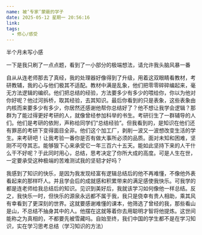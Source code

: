 ```yaml
---
name: 被‘专家’蒙蔽的学子
date: 2025-05-12 星期一 20:56:16
link: 
tags:
  - 修心/感受
---
```


半个月未写小感

一下是我只刷了一点点题，看到了一小部分的极端想法，请允许我头脑风暴一番

自从从连老师那去了真经，我的处理器好像得到了升级，用着这双眼睛看教材，考研教辅，我的心与他们极其不适配。教材中满是乱象，他们把零零碎碎编起来，毫无方法逻辑的编织。他们把总结的经验，方法要多少有多少的喂给你，你以为他对你好呢？他过河拆桥，取其经验，去其知识。最后你看到的只是表象，这些表象由内核而来要多少有多少，你居然还感谢他帮你总结好了？他不想让我学会逻辑？那群为了能过得更好考研的人，就像曾经参加科举的书生。考研衍生了一群辅导的人们。他们是考研的依附，声称给同学们“总结经验”。但我看到的，是知识在他们还有罪恶的考研下变得面目全非。他们这个加工厂，剥削一波又一波想改变生活的学生。来考研吧！让我考验一番你是否有做大事所必须的品质。面对未知和困难，坚刚不可夺其志。能够狠下心来承受它一年三百六十五天。能如此坚持下来的人干什么干不好呢？于此同时用心，总结，思考决定了你所大成的高度。可是人生在世，一定要承受这种极端的苦难测试我的坚韧才好吗？

我感到了知识的快乐，是因为我发现经富有逻辑总结后的他不再难懂，不像他外表看起来的那样吓人。并且学会后的成就感和积累带来的满足感使我快乐。可我学的都是连老师给我总结后的知识。见识到美好后，我就该学习如何像他一样总结。反之，我快乐一时，但快乐的源泉永远都不属于我，我只是侥幸有贵人相助，乘其风有幸看到了更深刻的世界。这就要感谢难懂的课本，他筛选了曾经的我，那些看山是山，不总结不抽身其中的人。他摆在这就等着你去用聪明才智将他提炼。这世间能称之为真相的，不都要先被雪藏吗。自始至终，我们中国的学生都不是在学习知识，实在学习思考总结（学习知识的方法）